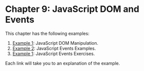 # Chapter 9: JavaScript DOM and Events

This chapter has the following examples:
1. [Example 1](https://itcs333.github.io/examples/ch9/dom-manipulation.html): JavaScript DOM Manipulation.
1. [Example 2](https://itcs333.github.io/examples/ch9/js-events.html): JavaScript Events Examples.
1. [Example 1](https://itcs333.github.io/examples/ch9/events-quiz.html): JavaScript Events Exercises.

Each link will take you to an explanation of the example.
